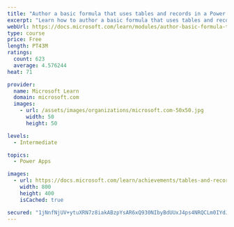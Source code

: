 ```yaml
---
title: "Author a basic formula that uses tables and records in a Power Apps canvas app"
excerpt: "Learn how to author a basic formula that uses tables and records in a Power Apps canvas app."
webUrl: https://docs.microsoft.com/learn/modules/author-basic-formula-tables-records-powerapps/
type: course
price: Free
length: PT43M
ratings:
  count: 623
  average: 4.576244
heat: 71

provider:
  name: Microsoft Learn
  domain: microsoft.com
  images:
    - url: /assets/images/organizations/microsoft.com-50x50.jpg
      width: 50
      height: 50

levels:
  - Intermediate

topics:
  - Power Apps

images:
  - url: https://docs.microsoft.com/learn/achievements/tables-and-records-social.png
    width: 800
    height: 400
    isCached: true

secured: "1jNnfNjUV+ytuXRN7z8iakABzpYsAR6xQ930NIbyBdUUxJ4ps4NRQCLm0IYdJXMIpEwqPOOUVdpLoFr1wjIuGrAIDmzb7Jjf+C4YQPcvfSgEgU2c/0GVpmvl0vreeqcLOYMhl1OiBdZ8zAdwwudB21HA6zvdDKMWIEIcTxZfCjfyi8fNLfxksugWTO2EzTnho00cmwz6jXRq8Nn2P0wXQg7Ss+k/NHR9XtqhNPsmAjwFKiCquU8brR1ksZkrwNeV86bAQlLW8j5K2vA3UErXdo7MvrMsbVN+KQudHHHvTEeZYoKPH6/pmDBeHmMiCf7M9XAXyisVa/ecypKrR809yzFtL6AKOhm62a4qlwkeuL4yDirsB6YyjgIZu0PsjiCgng7SabkI1SP0iPqxzL3Lyw==;pTmhlN95vp50KXYOj6ekaQ=="
---
```


